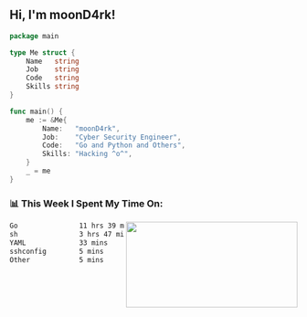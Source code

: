 <h2> Hi, I'm moonD4rk!</h2>

```go
package main

type Me struct {
	Name   string
	Job    string
	Code   string
	Skills string
}

func main() {
	me := &Me{
		Name:   "moonD4rk",
		Job:    "Cyber Security Engineer",
		Code:   "Go and Python and Others",
		Skills: "Hacking ^o^",
	}
	_ = me
}
```

<h3>📊 This Week I Spent My Time On:</h3>
<img align='right' src="https://github-readme-stats.vercel.app/api?username=moond4rk&show_icons=true&theme=radical", width="300" height="150">

<!--START_SECTION:waka-->

```txt
Go               11 hrs 39 mins  █████████████████▓░░░░░░░   71.23 %
sh               3 hrs 47 mins   █████▓░░░░░░░░░░░░░░░░░░░   23.18 %
YAML             33 mins         █░░░░░░░░░░░░░░░░░░░░░░░░   03.39 %
sshconfig        5 mins          ░░░░░░░░░░░░░░░░░░░░░░░░░   00.57 %
Other            5 mins          ░░░░░░░░░░░░░░░░░░░░░░░░░   00.56 %
```

<!--END_SECTION:waka-->

